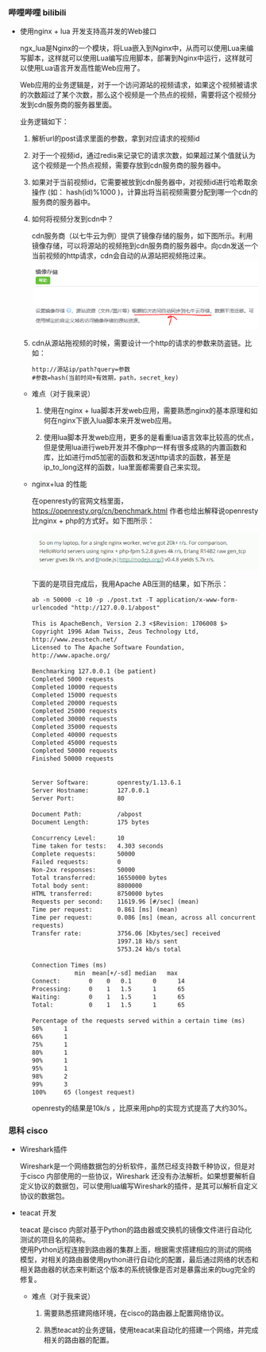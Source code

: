 ### 哔哩哔哩 bilibili 

* 使用nginx + lua 开发支持高并发的Web接口

    ngx_lua是Nginx的一个模块，将Lua嵌入到Nginx中，从而可以使用Lua来编写脚本，这样就可以使用Lua编写应用脚本，部署到Nginx中运行，这样就可以使用Lua语言开发高性能Web应用了。

    Web应用的业务逻辑是，对于一个访问源站的视频请求，如果这个视频被请求的次数超过了某个次数，那么这个视频是一个热点的视频，需要将这个视频分发到cdn服务商的服务器里面。

    业务逻辑如下：
        
    1. 解析url的post请求里面的参数，拿到对应请求的视频id

    2. 对于一个视频id，通过redis来记录它的请求次数，如果超过某个值就认为这个视频是一个热点视频，需要存放到cdn服务商的服务器中。

    3. 如果对于当前视频id，它需要被放到cdn服务器中，对视频id进行哈希取余操作 (如： hash(id)%1000 )，计算出将当前视频需要分配到哪一个cdn的服务商的服务器中。

    4. 如何将视频分发到cdn中？
        
        cdn服务商（以七牛云为例）提供了镜像存储的服务，如下图所示。利用镜像存储，可以将源站的视频拖到cdn服务商的服务器中。向cdn发送一个当前视频的http请求，cdn会自动的从源站把视频拖过来。
        ![](1.png) 

    5. cdn从源站拖视频的时候，需要设计一个http的请求的参数来防盗链。比如：
        ```
        http://源站ip/path?query=参数
        #参数=hash(当前时间+有效期，path，secret_key)
        ```
    
    * 难点（对于我来说）

        1. 使用在nginx + lua脚本开发web应用，需要熟悉nginx的基本原理和如何在nginx下嵌入lua脚本来开发web应用。
    
        2. 使用lua脚本开发web应用，更多的是看重lua语言效率比较高的优点，但是使用lua进行web开发并不像php一样有很多成熟的内置函数和库，比如进行md5加密的函数和发送http请求的函数，甚至是ip_to_long这样的函数，lua里面都需要自己来实现。

    * nginx+lua 的性能

        在openresty的官网文档里面，https://openresty.org/cn/benchmark.html 作者也给出解释说openresty比nginx + php的方式好。如下图所示：

        ![官网里面的解释](2.png)

        下面的是项目完成后，我用Apache AB压测的结果，如下所示：
        ```
        ab -n 50000 -c 10 -p ./post.txt -T application/x-www-form-urlencoded "http://127.0.0.1/abpost"

        This is ApacheBench, Version 2.3 <$Revision: 1706008 $>
        Copyright 1996 Adam Twiss, Zeus Technology Ltd, http://www.zeustech.net/
        Licensed to The Apache Software Foundation, http://www.apache.org/

        Benchmarking 127.0.0.1 (be patient)
        Completed 5000 requests
        Completed 10000 requests
        Completed 15000 requests
        Completed 20000 requests
        Completed 25000 requests
        Completed 30000 requests
        Completed 35000 requests
        Completed 40000 requests
        Completed 45000 requests
        Completed 50000 requests
        Finished 50000 requests


        Server Software:        openresty/1.13.6.1
        Server Hostname:        127.0.0.1
        Server Port:            80

        Document Path:          /abpost
        Document Length:        175 bytes

        Concurrency Level:      10
        Time taken for tests:   4.303 seconds
        Complete requests:      50000
        Failed requests:        0
        Non-2xx responses:      50000
        Total transferred:      16550000 bytes
        Total body sent:        8800000
        HTML transferred:       8750000 bytes
        Requests per second:    11619.96 [#/sec] (mean)
        Time per request:       0.861 [ms] (mean)
        Time per request:       0.086 [ms] (mean, across all concurrent requests)
        Transfer rate:          3756.06 [Kbytes/sec] received
                                1997.18 kb/s sent
                                5753.24 kb/s total

        Connection Times (ms)
                    min  mean[+/-sd] median   max
        Connect:        0    0   0.1      0      14
        Processing:     0    1   1.5      1      65
        Waiting:        0    1   1.5      1      65
        Total:          0    1   1.5      1      65

        Percentage of the requests served within a certain time (ms)
        50%      1
        66%      1
        75%      1
        80%      1
        90%      1
        95%      1
        98%      2
        99%      3
        100%     65 (longest request)
        ```
        openresty的结果是10k/s ，比原来用php的实现方式提高了大约30%。


### 思科 cisco

* Wireshark插件

    Wireshark是一个网络数据包的分析软件，虽然已经支持数千种协议，但是对于cisco 内部使用的一些协议，Wireshark 还没有办法解析。如果想要解析自定义协议的数据包，可以使用lua编写Wireshark的插件，是其可以解析自定义协议的数据包。

* teacat 开发

    teacat 是cisco 内部对基于Python的路由器或交换机的镜像文件进行自动化测试的项目名的简称。    
    使用Python远程连接到路由器的集群上面，根据需求搭建相应的测试的网络模型，对相关的路由器使用python进行自动化的配置，最后通过网络的状态和相关路由器的状态来判断这个版本的系统镜像是否对是暴露出来的bug完全的修复。

    * 难点（对于我来说）
    
        1. 需要熟悉搭建网络环境，在cisco的路由器上配置网络协议。

        2. 熟悉teacat的业务逻辑，使用teacat来自动化的搭建一个网络，并完成相关的路由器的配置。






        

       